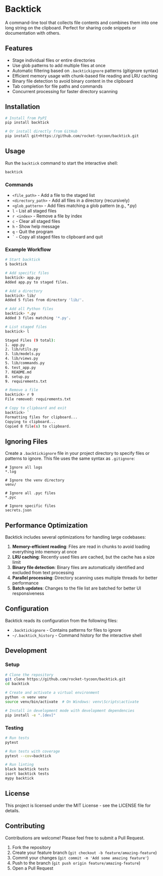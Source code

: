 # Backtick

A command-line tool that collects file contents and combines them into one long string on the clipboard. Perfect for sharing code snippets or documentation with others.

## Features

- Stage individual files or entire directories
- Use glob patterns to add multiple files at once
- Automatic filtering based on `.backtickignore` patterns (gitignore syntax)
- Efficient memory usage with chunk-based file reading and LRU caching
- Binary file detection to avoid binary content in the clipboard
- Tab completion for file paths and commands
- Concurrent processing for faster directory scanning

## Installation

```bash
# Install from PyPI
pip install backtick

# Or install directly from GitHub
pip install git+https://github.com/rocket-tycoon/backtick.git
```

## Usage

Run the `backtick` command to start the interactive shell:

```bash
backtick
```

### Commands

- `<file_path>` - Add a file to the staged list
- `<directory_path>` - Add all files in a directory (recursively)
- `<glob_pattern>` - Add files matching a glob pattern (e.g., *.py)
- `l` - List all staged files
- `r <index>` - Remove a file by index
- `c` - Clear all staged files
- `h` - Show help message
- `q` - Quit the program
- `` ` `` - Copy all staged files to clipboard and quit

### Example Workflow

```bash
# Start backtick
$ backtick

# Add specific files
backtick> app.py
Added app.py to staged files.

# Add a directory
backtick> lib/
Added 5 files from directory 'lib/'.

# Add all Python files
backtick> *.py
Added 3 files matching '*.py'.

# List staged files
backtick> l

Staged Files (9 total):
1. app.py
2. lib/utils.py
3. lib/models.py
4. lib/views.py
5. lib/commands.py
6. test_app.py
7. README.md
8. setup.py
9. requirements.txt

# Remove a file
backtick> r 9
File removed: requirements.txt

# Copy to clipboard and exit
backtick> `
Formatting files for clipboard...
Copying to clipboard...
Copied 8 file(s) to clipboard.
```

## Ignoring Files

Create a `.backtickignore` file in your project directory to specify files or patterns to ignore. This file uses the same syntax as `.gitignore`:

```
# Ignore all logs
*.log

# Ignore the venv directory
venv/

# Ignore all .pyc files
*.pyc

# Ignore specific files
secrets.json
```

## Performance Optimization

Backtick includes several optimizations for handling large codebases:

1. **Memory-efficient reading**: Files are read in chunks to avoid loading everything into memory at once
2. **LRU caching**: Recently used files are cached, but the cache has a size limit
3. **Binary file detection**: Binary files are automatically identified and excluded from text processing
4. **Parallel processing**: Directory scanning uses multiple threads for better performance
5. **Batch updates**: Changes to the file list are batched for better UI responsiveness

## Configuration

Backtick reads its configuration from the following files:

- `.backtickignore` - Contains patterns for files to ignore
- `~/.backtick_history` - Command history for the interactive shell

## Development

### Setup

```bash
# Clone the repository
git clone https://github.com/rocket-tycoon/backtick.git
cd backtick

# Create and activate a virtual environment
python -m venv venv
source venv/bin/activate  # On Windows: venv\Scripts\activate

# Install in development mode with development dependencies
pip install -e ".[dev]"
```

### Testing

```bash
# Run tests
pytest

# Run tests with coverage
pytest --cov=backtick

# Run linting
black backtick tests
isort backtick tests
mypy backtick
```

## License

This project is licensed under the MIT License - see the LICENSE file for details.

## Contributing

Contributions are welcome! Please feel free to submit a Pull Request.

1. Fork the repository
2. Create your feature branch (`git checkout -b feature/amazing-feature`)
3. Commit your changes (`git commit -m 'Add some amazing feature'`)
4. Push to the branch (`git push origin feature/amazing-feature`)
5. Open a Pull Request